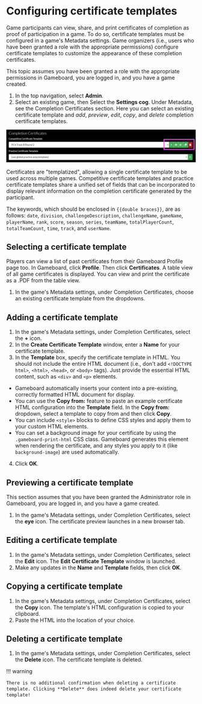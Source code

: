 # Configuring certificate templates

Game participants can view, share, and print certificates of completion as proof of participation in a game. To do so, certificate templates must be configured in a game's Metadata settings. Game organizers (i.e., users who have been granted a role with the appropriate permissions) configure certificate templates to customize the appearance of these completion certificates.

This topic assumes you have been granted a role with the appropriate permissions in Gameboard, you are logged in, and you have a game created.

1. In the top navigation, select **Admin**.
2. Select an existing game, then Select the **Settings cog**. Under Metadata, see the Completion Certificates section. Here you can select an existing certificate template and *add*, *preview*, *edit*, *copy*, and *delete* completion certificate templates.

![certificate template icons](img/cert-temp-icons.png)

Certificates are "templatized", allowing a single certificate template to be used across multiple games. Competitive certificate templates and practice certificate templates share a unified set of fields that can be incorporated to display relevant information on the completion certificate generated by the participant.

The keywords, which should be enclosed in `{{double braces}}`, are as follows: `date`, `division`, `challengeDescription`, `challengeName`, `gameName`, `playerName`, `rank`, `score`, `season`, `series`, `teamName`, `totalPlayerCount`, `totalTeamCount`, `time`, `track`, and `userName`.

## Selecting a certificate template

Players can view a list of past certificates from their Gameboard Profile page too. In Gameboard, click **Profile**. Then click **Certificates**.  A table view of all game certificates is displayed. You can view and print the certificate as a .PDF from the table view.

1. In the game's Metadata settings, under Completion Certificates, choose an existing certificate template from the dropdowns.

## Adding a certificate template

1. In the game's Metadata settings, under Completion Certificates, select the **+** icon.
2. In the **Create Certificate Template** window, enter a **Name** for your certificate template.
3. In the **Template** box, specify the certificate template in HTML. You should not include the entire HTML document (i.e., don't add `<!DOCTYPE html>`, `<html>`, `<head>`, or `<body>` tags). Just provide the essential HTML content, such as `<div>` and `<p>` elements.

- Gameboard automatically inserts your content into a pre-existing, correctly formatted HTML document for display.
- You can use the **Copy from:** feature to paste an example certificate HTML configuration into the **Template** field. In the **Copy from:** dropdown, select a template to copy from and then click **Copy**.
- You can include `<style>` blocks to define CSS styles and apply them to your custom HTML elements.
- You can set a background image for your certificate by using the `.gameboard-print-html` CSS class. Gameboard generates this element when rendering the certificate, and any styles you apply to it (like `background-image`) are used automatically.

4. Click **OK**.

## Previewing a certificate template

This section assumes that you have been granted the Administrator role in Gameboard, you are logged in, and you have a game created.

1. In the game's Metadata settings, under Completion Certificates, select the **eye** icon. The certificate preview launches in a new browser tab.

## Editing a certificate template

1. In the game's Metadata settings, under Completion Certificates, select the **Edit** icon. The **Edit Certificate Template** window is launched.
2. Make any updates in the **Name** and **Template** fields, then click **OK**.

## Copying a certificate template

1. In the game's Metadata settings, under Completion Certificates, select the **Copy** icon. The template's HTML configuration is copied to your clipboard.
2. Paste the HTML into the location of your choice.

## Deleting a certificate template

1. In the game's Metadata settings, under Completion Certificates, select the **Delete** icon. The certificate template is deleted.

!!! warning

    There is no additional confirmation when deleting a certificate template. Clicking **Delete** does indeed delete your certificate template!
